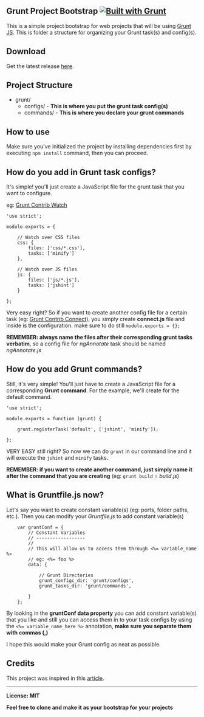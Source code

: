 Grunt Project Bootstrap [![Built with Grunt](https://cdn.gruntjs.com/builtwith.png)](http://gruntjs.com/)
---------------------------------------------------------------------------------------------------------
This is a simple project bootstrap for web projects that will be using [Grunt JS](gruntjs.com/getting-started). This is folder a structure for organizing your Grunt task(s) and config(s).

## Download
Get the latest release [here](https://github.com/renesansz/grunt-project-bootstrap/archive/v1.0.0.zip).

## Project Structure
* grunt/
    - configs/ - **This is where you put the grunt task config(s)**
    - commands/ - **This is where you declare your grunt commands**

## How to use
Make sure you've initialized the project by installing dependencies first by executing `npm install` command, then you can proceed. 

## How do you add in Grunt task configs?
It's simple! you'll just create a JavaScript file for the grunt task that you want to configure.

eg: [Grunt Contrib Watch](https://www.npmjs.com/package/grunt-contrib-watch)
```
'use strict';

module.exports = {

    // Watch over CSS files
    css: {
        files: ['css/*.css'],
        tasks: ['minify']
    },

    // Watch over JS files
    js: {
        files: ['js/*.js'],
        tasks: ['jshint']
    }

};
```
Very easy right? So if you want to create another config file for a certain task (eg: [Grunt Contrib Connect](https://www.npmjs.com/package/grunt-contrib-connect)), you simply create **connect.js** file and inside is the configuration. make sure to do still `module.exports = {};`

**REMEMBER: always name the files after their corresponding grunt tasks  verbatim**, so a config file for *ngAnnotate* task should be named *ngAnnotate.js*

## How do you add Grunt commands?
Still, it's very simple! You'll just have to create a JavaScript file for a corresponding **Grunt command**.
For the example, we'll create for the default command.
```
'use strict';

module.exports = function (grunt) {

    grunt.registerTask('default', ['jshint', 'minify']);

};
```
VERY EASY still right? So now we can do `grunt` in our command line and it will execute the `jshint` and `minify` tasks.

**REMEMBER: if you want to create another command, just simply name it after the command that you are creating** (eg: `grunt build` = *build.js*)

## What is Gruntfile.js now?
Let's say you want to create constant variable(s) (eg: ports, folder paths, etc.). Then you can modify your *Gruntfile.js* to add constant variable(s)

```
    var gruntConf = {
        // Constant Variables
        // ------------------
        // 
        // This will allow us to access them through <%= variable_name %>
        // eg: <%= foo %>
        data: {

            // Grunt Directories
            grunt_configc_dir: 'grunt/configs',
            grunt_tasks_dir: 'grunt/commands',

        }
    };
```
By looking in the **gruntConf data property** you can add constant variable(s) that you like and still you can access them in to your task configs by using the `<%= variable_name_here %>` annotation, **make sure you separate them with commas (,)**

I hope this would make your Grunt config as neat as possible.

## Credits
This project was inspired in this [article](http://ericnish.io/blog/how-to-neatly-separate-grunt-files).

------------------------------------------------------------------------------------
**License: MIT**

**Feel free to clone and make it as your bootstrap for your projects**